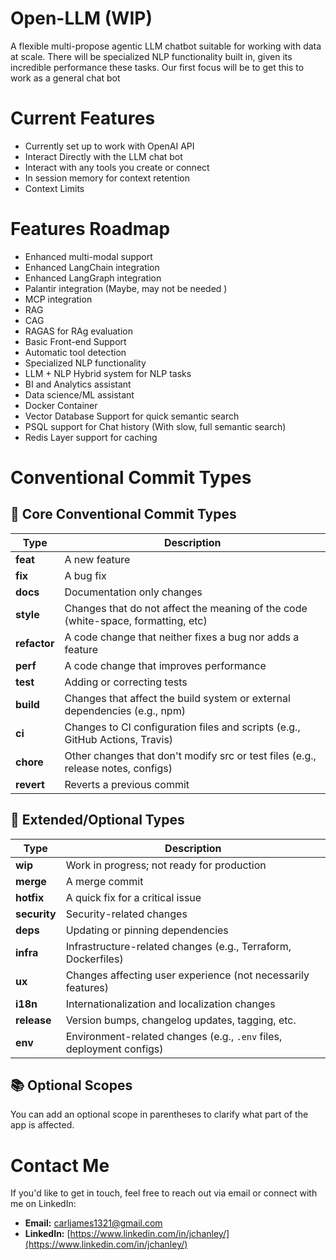 # Open-LLM (WIP)
A flexible multi-propose agentic LLM chatbot suitable for working with data at scale.
There will be specialized NLP functionality built in, given its incredible performance these tasks.
Our first focus will be to get this to work as a general chat bot 



# Current Features
* Currently set up to work with OpenAI API 
* Interact Directly with the LLM chat bot
* Interact with any tools you create or connect
* In session memory for context retention
* Context Limits

# Features Roadmap
* Enhanced multi-modal support
* Enhanced LangChain integration
* Enhanced LangGraph integration
* Palantir integration (Maybe, may not be needed )
* MCP integration
* RAG
* CAG
* RAGAS for RAg evaluation
* Basic Front-end Support 
* Automatic tool detection
* Specialized NLP functionality
* LLM + NLP Hybrid system for NLP tasks
* BI and Analytics assistant
* Data science/ML assistant
* Docker Container
* Vector Database Support for quick semantic search
* PSQL support for Chat history (With slow, full semantic search)
* Redis Layer support for caching 



# Conventional Commit Types

## 🔧 Core Conventional Commit Types

| Type         | Description                                                                       |
|--------------|-----------------------------------------------------------------------------------|
| **feat**     | A new feature                                                                     |
| **fix**      | A bug fix                                                                         |
| **docs**     | Documentation only changes                                                        |
| **style**    | Changes that do not affect the meaning of the code (white-space, formatting, etc) |
| **refactor** | A code change that neither fixes a bug nor adds a feature                         |
| **perf**     | A code change that improves performance                                           |
| **test**     | Adding or correcting tests                                                        |
| **build**    | Changes that affect the build system or external dependencies (e.g., npm)         |
| **ci**       | Changes to CI configuration files and scripts (e.g., GitHub Actions, Travis)      |
| **chore**    | Other changes that don't modify src or test files (e.g., release notes, configs)  |
| **revert**   | Reverts a previous commit                                                         |

## 🧪 Extended/Optional Types

| Type         | Description                                                         |
|--------------|---------------------------------------------------------------------|
| **wip**      | Work in progress; not ready for production                          |
| **merge**    | A merge commit                                                      |
| **hotfix**   | A quick fix for a critical issue                                    |
| **security** | Security-related changes                                            |
| **deps**     | Updating or pinning dependencies                                    |
| **infra**    | Infrastructure-related changes (e.g., Terraform, Dockerfiles)       |
| **ux**       | Changes affecting user experience (not necessarily features)        |
| **i18n**     | Internationalization and localization changes                       |
| **release**  | Version bumps, changelog updates, tagging, etc.                     |
| **env**      | Environment-related changes (e.g., `.env` files, deployment configs)|

## 📚 Optional Scopes

You can add an optional scope in parentheses to clarify what part of the app is affected.

# Contact Me

If you'd like to get in touch, feel free to reach out via email or connect with me on LinkedIn:

- **Email:** [carljames1321@gmail.com](mailto:carljames1321@gmail.com)
- **LinkedIn:** [https://www.linkedin.com/in/jchanley/](https://www.linkedin.com/in/jchanley/)